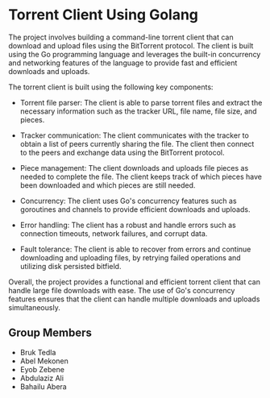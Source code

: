 # Torrent Client Using Golang

The project involves building a command-line torrent client that can download and upload files using the BitTorrent protocol. The client is built using the Go programming language and leverages the built-in concurrency and networking features of the language to provide fast and efficient downloads and uploads.

The torrent client is built using the following key components:

- Torrent file parser: The client is able to parse torrent files and extract the necessary information such as the tracker URL, file name, file size, and pieces.

- Tracker communication: The client communicates with the tracker to obtain a list of peers currently sharing the file. The client then connect to the peers and exchange data using the BitTorrent protocol.

- Piece management: The client downloads and uploads file pieces as needed to complete the file. The client keeps track of which pieces have been downloaded and which pieces are still needed.

- Concurrency: The client uses Go's concurrency features such as goroutines and channels to provide efficient downloads and uploads.

- Error handling: The client has a robust and handle errors such as connection timeouts, network failures, and corrupt data.

- Fault tolerance: The client is able to recover from errors and continue downloading and uploading files, by retrying failed operations and utilizing disk persisted bitfield.

Overall, the project provides a functional and efficient torrent client that can handle large file downloads with ease. The use of Go's concurrency features ensures that the client can handle multiple downloads and uploads simultaneously.


## Group Members
* Bruk Tedla
* Abel Mekonen
* Eyob Zebene
* Abdulaziz Ali
* Bahailu Abera
